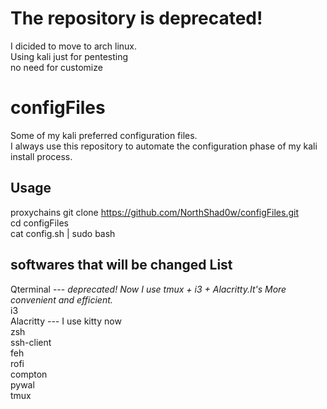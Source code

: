 # The repository is deprecated!
I dicided to move to arch linux.  
Using kali just for pentesting  
no need for customize  


# configFiles
Some of my kali preferred configuration files.  
I always use this repository to automate the configuration phase of my kali install process.
## Usage
proxychains git clone https://github.com/NorthShad0w/configFiles.git  
cd configFiles  
cat config.sh | sudo bash  
## softwares that will be changed List
Qterminal --- *deprecated! Now I use tmux + i3 + Alacritty.It's More convenient and efficient.*  
i3  
Alacritty  --- I use kitty now  
zsh  
ssh-client  
feh  
rofi  
compton  
pywal  
tmux  

